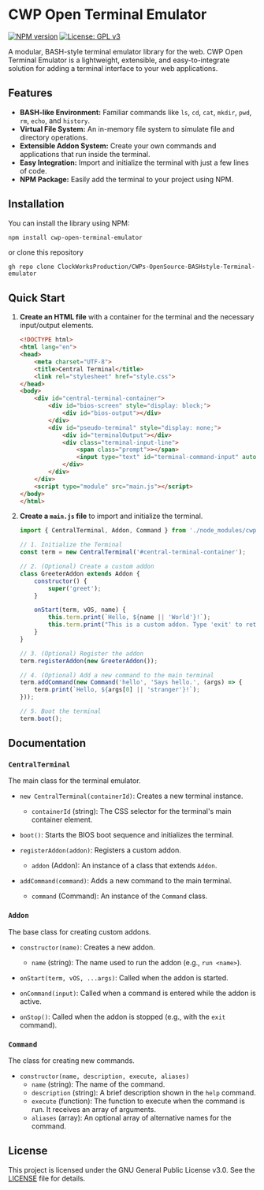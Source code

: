 # CWP Open Terminal Emulator

[![NPM version](https://img.shields.io/npm/v/cwp-open-terminal-emulator.svg)](https://www.npmjs.com/package/cwp-open-terminal-emulator)
[![License: GPL v3](https://img.shields.io/badge/License-GPLv3-blue.svg)](https://www.gnu.org/licenses/gpl-3.0)

A modular, BASH-style terminal emulator library for the web. CWP Open Terminal Emulator is a lightweight, extensible, and easy-to-integrate solution for adding a terminal interface to your web applications.

## Features

-   **BASH-like Environment:** Familiar commands like `ls`, `cd`, `cat`, `mkdir`, `pwd`, `rm`, `echo`, and `history`.
-   **Virtual File System:** An in-memory file system to simulate file and directory operations.
-   **Extensible Addon System:** Create your own commands and applications that run inside the terminal.
-   **Easy Integration:** Import and initialize the terminal with just a few lines of code.
-   **NPM Package:** Easily add the terminal to your project using NPM.

## Installation

You can install the library using NPM:

```bash
npm install cwp-open-terminal-emulator
```

or clone this repository
```git
gh repo clone ClockWorksProduction/CWPs-OpenSource-BASHstyle-Terminal-emulator
```

## Quick Start

1.  **Create an HTML file** with a container for the terminal and the necessary input/output elements.

    ```html
    <!DOCTYPE html>
    <html lang="en">
    <head>
        <meta charset="UTF-8">
        <title>Central Terminal</title>
        <link rel="stylesheet" href="style.css">
    </head>
    <body>
        <div id="central-terminal-container">
            <div id="bios-screen" style="display: block;">
                <div id="bios-output"></div>
            </div>
            <div id="pseudo-terminal" style="display: none;">
                <div id="terminalOutput"></div>
                <div class="terminal-input-line">
                    <span class="prompt">></span>
                    <input type="text" id="terminal-command-input" autofocus />
                </div>
            </div>
        </div>
        <script type="module" src="main.js"></script>
    </body>
    </html>
    ```

2.  **Create a `main.js` file** to import and initialize the terminal.

    ```javascript
    import { CentralTerminal, Addon, Command } from './node_modules/cwp-open-terminal-emulator/dist/terminal.js';

    // 1. Initialize the Terminal
    const term = new CentralTerminal('#central-terminal-container');

    // 2. (Optional) Create a custom addon
    class GreeterAddon extends Addon {
        constructor() {
            super('greet');
        }

        onStart(term, vOS, name) {
            this.term.print(`Hello, ${name || 'World'}!`);
            this.term.print("This is a custom addon. Type 'exit' to return to the main terminal.");
        }
    }

    // 3. (Optional) Register the addon
    term.registerAddon(new GreeterAddon());
    
    // 4. (Optional) Add a new command to the main terminal
    term.addCommand(new Command('hello', 'Says hello.', (args) => {
        term.print(`Hello, ${args[0] || 'stranger'}!`);
    }));

    // 5. Boot the terminal
    term.boot();
    ```

## Documentation

### `CentralTerminal`

The main class for the terminal emulator.

-   `new CentralTerminal(containerId)`: Creates a new terminal instance.
    -   `containerId` (string): The CSS selector for the terminal's main container element.

-   `boot()`: Starts the BIOS boot sequence and initializes the terminal.

-   `registerAddon(addon)`: Registers a custom addon.
    -   `addon` (Addon): An instance of a class that extends `Addon`.

-   `addCommand(command)`: Adds a new command to the main terminal.
    -   `command` (Command): An instance of the `Command` class.

### `Addon`

The base class for creating custom addons.

-   `constructor(name)`: Creates a new addon.
    -   `name` (string): The name used to run the addon (e.g., `run <name>`).

-   `onStart(term, vOS, ...args)`: Called when the addon is started.

-   `onCommand(input)`: Called when a command is entered while the addon is active.

-   `onStop()`: Called when the addon is stopped (e.g., with the `exit` command).

### `Command`

The class for creating new commands.

-   `constructor(name, description, execute, aliases)`
    -   `name` (string): The name of the command.
    -   `description` (string): A brief description shown in the `help` command.
    -   `execute` (function): The function to execute when the command is run. It receives an array of arguments.
    -   `aliases` (array): An optional array of alternative names for the command.

## License

This project is licensed under the GNU General Public License v3.0. See the [LICENSE](LICENSE) file for details.

